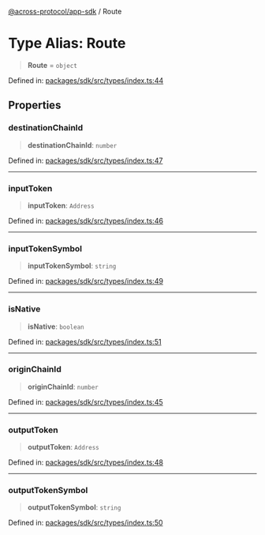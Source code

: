 [@across-protocol/app-sdk](../README.md) / Route

# Type Alias: Route

> **Route** = `object`

Defined in: [packages/sdk/src/types/index.ts:44](https://github.com/across-protocol/toolkit/blob/6b29eb5487c0ac0b498f1f420b1793303bd8b70a/packages/sdk/src/types/index.ts#L44)

## Properties

### destinationChainId

> **destinationChainId**: `number`

Defined in: [packages/sdk/src/types/index.ts:47](https://github.com/across-protocol/toolkit/blob/6b29eb5487c0ac0b498f1f420b1793303bd8b70a/packages/sdk/src/types/index.ts#L47)

***

### inputToken

> **inputToken**: `Address`

Defined in: [packages/sdk/src/types/index.ts:46](https://github.com/across-protocol/toolkit/blob/6b29eb5487c0ac0b498f1f420b1793303bd8b70a/packages/sdk/src/types/index.ts#L46)

***

### inputTokenSymbol

> **inputTokenSymbol**: `string`

Defined in: [packages/sdk/src/types/index.ts:49](https://github.com/across-protocol/toolkit/blob/6b29eb5487c0ac0b498f1f420b1793303bd8b70a/packages/sdk/src/types/index.ts#L49)

***

### isNative

> **isNative**: `boolean`

Defined in: [packages/sdk/src/types/index.ts:51](https://github.com/across-protocol/toolkit/blob/6b29eb5487c0ac0b498f1f420b1793303bd8b70a/packages/sdk/src/types/index.ts#L51)

***

### originChainId

> **originChainId**: `number`

Defined in: [packages/sdk/src/types/index.ts:45](https://github.com/across-protocol/toolkit/blob/6b29eb5487c0ac0b498f1f420b1793303bd8b70a/packages/sdk/src/types/index.ts#L45)

***

### outputToken

> **outputToken**: `Address`

Defined in: [packages/sdk/src/types/index.ts:48](https://github.com/across-protocol/toolkit/blob/6b29eb5487c0ac0b498f1f420b1793303bd8b70a/packages/sdk/src/types/index.ts#L48)

***

### outputTokenSymbol

> **outputTokenSymbol**: `string`

Defined in: [packages/sdk/src/types/index.ts:50](https://github.com/across-protocol/toolkit/blob/6b29eb5487c0ac0b498f1f420b1793303bd8b70a/packages/sdk/src/types/index.ts#L50)

